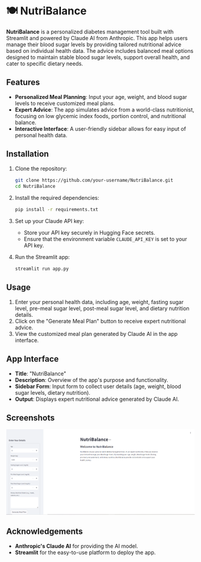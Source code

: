# 🍽️ NutriBalance

**NutriBalance** is a personalized diabetes management tool built with Streamlit and powered by Claude AI from Anthropic. This app helps users manage their blood sugar levels by providing tailored nutritional advice based on individual health data. The advice includes balanced meal options designed to maintain stable blood sugar levels, support overall health, and cater to specific dietary needs.

## Features

- **Personalized Meal Planning**: Input your age, weight, and blood sugar levels to receive customized meal plans.
- **Expert Advice**: The app simulates advice from a world-class nutritionist, focusing on low glycemic index foods, portion control, and nutritional balance.
- **Interactive Interface**: A user-friendly sidebar allows for easy input of personal health data.

## Installation

1. Clone the repository:

   ```bash
   git clone https://github.com/your-username/NutriBalance.git
   cd NutriBalance
   ```

2. Install the required dependencies:

   ```bash
   pip install -r requirements.txt
   ```

3. Set up your Claude API key:

   - Store your API key securely in Hugging Face secrets.
   - Ensure that the environment variable `CLAUDE_API_KEY` is set to your API key.

4. Run the Streamlit app:

   ```bash
   streamlit run app.py
   ```

## Usage

1. Enter your personal health data, including age, weight, fasting sugar level, pre-meal sugar level, post-meal sugar level, and dietary nutrition details.
2. Click on the "Generate Meal Plan" button to receive expert nutritional advice.
3. View the customized meal plan generated by Claude AI in the app interface.

## App Interface

- **Title**: "NutriBalance"
- **Description**: Overview of the app's purpose and functionality.
- **Sidebar Form**: Input form to collect user details (age, weight, blood sugar levels, dietary nutrition).
- **Output**: Displays expert nutritional advice generated by Claude AI.

## Screenshots

![alt text](image-1.png)


## Acknowledgements

- **Anthropic's Claude AI** for providing the AI model.
- **Streamlit** for the easy-to-use platform to deploy the app.

 
